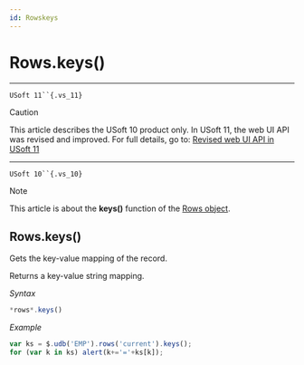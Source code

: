 ```yaml
---
id: Rowskeys
---
```


# Rows.keys()



----

`USoft 11``{.vs_11}`

> [!CAUTION]
> This article describes the USoft 10 product only.
> In USoft 11, the web UI API was revised and improved. For full details, go to:
> [Revised web UI API in USoft 11](/docs/Web%20and%20app%20UIs/UDB%20udb/Revised%20web%20UI%20API%20in%20USoft%2011.md)

----

`USoft 10``{.vs_10}`

> [!NOTE]
> This article is about the **keys()** function of the [Rows object](/docs/Web%20and%20app%20UIs/UDB%20Rows).

## **Rows.keys()**

Gets the key-value mapping of the record.

Returns a key-value string mapping.

*Syntax*

```js
*rows*.keys()
```

*Example*

```js
var ks = $.udb('EMP').rows('current').keys();
for (var k in ks) alert(k+='='+ks[k]);
```

 